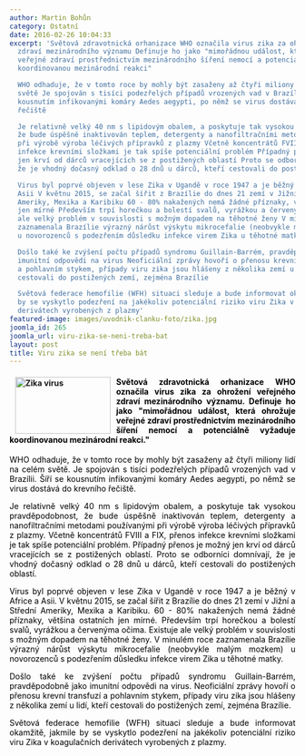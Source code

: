 ```yaml
---
author: Martin Bohůn
category: Ostatní
date: 2016-02-26 10:04:33
excerpt: 'Světová zdravotnická orhanizace WHO označila virus zika za ohrožení veřejného
  zdraví mezinárodního významu Definuje ho jako "mimořádnou událost, která ohrožuje
  veřejné zdraví prostřednictvím mezinárodního šíření nemocí a potenciálně vyžaduje
  koordinovanou mezinárodní reakci"

  WHO odhaduje, že v tomto roce by mohly být zasaženy až čtyři miliony lidí na celém
  světě Je spojován s tisíci podezřelých případů vrozených vad v Brazílii Šíří se
  kousnutím infikovanými komáry Aedes aegypti, po němž se virus dostává do krevního
  řečiště

  Je relativně velký 40 nm s lipidovým obalem, a poskytuje tak vysokou pravděpodobnost,
  že bude úspěšně inaktivován teplem, detergenty a nanofiltračními metodami používanými
  při výrobě výroba léčivých přípravků z plazmy Včetně koncentrátů FVIII a FIX, přenos
  infekce krevními složkami je tak spíše potenciální problém Případný přenos je možný
  jen krví od dárců vracejících se z postižených oblastí Proto se odborníci domnívají,
  že je vhodný dočasný odklad o 28 dnů u dárců, kteří cestovali do postižených oblastí

  Virus byl poprvé objeven v lese Zika v Ugandě v roce 1947 a je běžný v Africe a
  Asii V květnu 2015, se začal šířit z Brazílie do dnes 21 zemí v Jižní a Střední
  Ameriky, Mexika a Karibiku 60 - 80% nakažených nemá žádné příznaky, většina ostatních
  jen mírné Především trpí horečkou a bolestí svalů, vyrážkou a červenýma očima Existuje
  ale velký problém v souvislosti s možným dopadem na těhotné ženy V minulém roce
  zaznamenala Brazílie výrazný nárůst výskytu mikrocefalie (neobvykle malým mozkem)
  u novorozenců s podezřením důsledku infekce virem Zika u těhotné matky

  Došlo také ke zvýšení počtu případů syndromu Guillain-Barrém, pravděpodobně jako
  imunitní odpovědi na virus Neoficiální zprávy hovoří o přenosu krevní transfuzí
  a pohlavním stykem, případy viru zika jsou hlášeny z několika zemí u lidí, kteří
  cestovali do postižených zemí, zejména Brazílie

  Světová federace hemofilie (WFH) situaci sleduje a bude informovat okamžitě, jakmile
  by se vyskytlo podezření na jakékoliv potenciální riziko viru Zika v koagulačních
  derivátech vyrobených z plazmy'
featured-image: images/uvodnik-clanku-foto/zika.jpg
joomla_id: 265
joomla_url: viru-zika-se-neni-treba-bat
layout: post
title: Viru zika se není třeba bát
---
```


<h4 style="text-align: justify;">
 <img border="0" height="100" src="{{ site.baseurl }}/images/uvodnik-clanku-foto/zika.jpg" style="float: left; margin-left: 10px; margin-right: 10px;" title="Zika virus" width="168"/>
 <span style="color: #000000;">
  Světová zdravotnická orhanizace WHO označila virus zika za ohrožení veřejného zdraví mezinárodního významu. Definuje ho jako "mimořádnou událost, která ohrožuje veřejné zdraví prostřednictvím mezinárodního šíření nemocí a potenciálně vyžaduje koordinovanou mezinárodní reakci."
 </span>
</h4>
<p style="text-align: justify;">
 <span style="color: #000000;">
  WHO odhaduje, že v tomto roce by mohly být zasaženy až čtyři miliony lidí na celém světě. Je spojován s tisíci podezřelých případů vrozených vad v Brazílii. Šíří se kousnutím infikovanými komáry Aedes aegypti, po němž se virus dostává do krevního řečiště.
 </span>
</p>
<p style="text-align: justify;">
 <span style="color: #000000;">
  Je relativně velký 40 nm s lipidovým obalem, a poskytuje tak vysokou pravděpodobnost, že bude úspěšně inaktivován teplem, detergenty a nanofiltračními metodami používanými při výrobě výroba léčivých přípravků z plazmy. Včetně koncentrátů FVIII a FIX, přenos infekce krevními složkami je tak spíše potenciální problém. Případný přenos je možný jen krví od dárců vracejících se z postižených oblastí. Proto se odborníci domnívají, že je vhodný dočasný odklad o 28 dnů u dárců, kteří cestovali do postižených oblastí.
 </span>
</p>
<p style="text-align: justify;">
 <span style="color: #000000;">
  Virus byl poprvé objeven v lese Zika v Ugandě v roce 1947 a je běžný v Africe a Asii. V květnu 2015, se začal šířit z Brazílie do dnes 21 zemí v Jižní a Střední Ameriky, Mexika a Karibiku. 60 - 80% nakažených nemá žádné příznaky, většina ostatních jen mírné. Především trpí horečkou a bolestí svalů, vyrážkou a červenýma očima. Existuje ale velký problém v souvislosti s možným dopadem na těhotné ženy. V minulém roce zaznamenala Brazílie výrazný nárůst výskytu mikrocefalie (neobvykle malým mozkem) u novorozenců s podezřením důsledku infekce virem Zika u těhotné matky.
 </span>
</p>
<p style="text-align: justify;">
 <span style="color: #000000;">
  Došlo také ke zvýšení počtu případů syndromu Guillain-Barrém, pravděpodobně jako imunitní odpovědi na virus. Neoficiální zprávy hovoří o přenosu krevní transfuzí a pohlavním stykem, případy viru zika jsou hlášeny z několika zemí u lidí, kteří cestovali do postižených zemí, zejména Brazílie.
 </span>
</p>
<p style="text-align: justify;">
 <span style="color: #000000;">
  Světová federace hemofilie (WFH) situaci sleduje a bude informovat okamžitě, jakmile by se vyskytlo podezření na jakékoliv potenciální riziko viru Zika v koagulačních derivátech vyrobených z plazmy.
 </span>
</p>